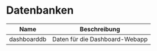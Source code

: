 # Datenbanken

| Name        | Beschreibung                   |
| ----------- | ------------------------------ |
| dashboarddb | Daten für die Dashboard-Webapp |

